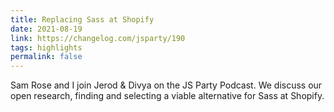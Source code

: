 ```yaml
---
title: Replacing Sass at Shopify
date: 2021-08-19
link: https://changelog.com/jsparty/190
tags: highlights
permalink: false
---
```

Sam Rose and I join Jerod & Divya on the JS Party Podcast. We discuss our open research, finding and selecting a viable alternative for Sass at Shopify.
